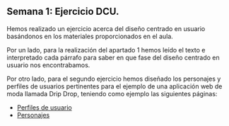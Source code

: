 ## Semana 1: Ejercicio DCU.

Hemos realizado un ejercicio acerca del diseño centrado en usuario basándonos en los materiales proporcionados en el aula.

Por un lado, para la realización del apartado 1 hemos leído el texto e interpretado cada párrafo para saber en que fase del diseño centrado en usuario nos encontrabamos.

Por otro lado, para el segundo ejercicio hemos diseñado los personajes y perfiles de usuarios pertinentes para el ejemplo de una aplicación web de moda llamada Drip Drop, teniendo como ejemplo las siguientes páginas:

- [Perfiles de usuario](http://www.uiaccess.com/justask/es/users_eg.html)
- [Personajes](http://www.uiaccess.com/justask/es/personas_eg.html)
